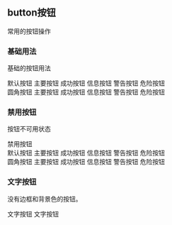 <H2 id="icon">button按钮</H2>
  <P>常用的按钮操作</P>
  <h3>基础用法</h3>
  <p>基础的按钮用法</p>
  <div class="container">
    <div class="default">
      <t-button type="default" >默认按钮</t-button>
      <t-button type="primary">主要按钮</t-button>
      <t-button type="success">成功按钮</t-button>
      <t-button type="info">信息按钮</t-button>
      <t-button type="warning">警告按钮</t-button>
      <t-button type="danger">危险按钮</t-button>
    </div>
    <div class="round">
      <t-button type="default" round>圆角按钮</t-button>
      <t-button type="primary" round>主要按钮</t-button>
      <t-button type="success" round>成功按钮</t-button>
      <t-button type="info" round>信息按钮</t-button>
      <t-button type="warning" round>警告按钮</t-button>
      <t-button type="danger" round>危险按钮</t-button>
    </div>
    <h3>禁用按钮</h3>
    <p>按钮不可用状态</p>
    <div class="disabled">
      <t-button type="primary" disabled round>禁用按钮</t-button>
    <div class="default">
      <t-button type="default" disabled>默认按钮</t-button>
      <t-button type="primary" disabled>主要按钮</t-button>
      <t-button type="success" disabled>成功按钮</t-button>
      <t-button type="info" disabled>信息按钮</t-button>
      <t-button type="warning" disabled>警告按钮</t-button>
      <t-button type="danger" disabled>危险按钮</t-button>
    </div>
    <div class="round">
      <t-button type="default" disabled round>圆角按钮</t-button>
      <t-button type="primary" disabled round>主要按钮</t-button>
      <t-button type="success" disabled round>成功按钮</t-button>
      <t-button type="info" disabled round>信息按钮</t-button>
      <t-button type="warning" disabled round>警告按钮</t-button>
      <t-button type="danger" disabled round>危险按钮</t-button>
    </div>
    </div>
    <h3>文字按钮</h3>
    <p>没有边框和背景色的按钮。</p>
    <div class="text">
      <t-button type="text" disabled>文字按钮</t-button>
      <t-button type="text" >文字按钮</t-button>
    </div>
  </div>


        